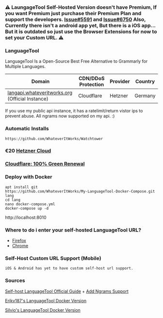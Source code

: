 ### ⚠️ LaungageTool Self-Hosted Version doesn't have Premium, If you want Premium just purchase their Premium Plan and support the developers. [Issue#5591](https://github.com/languagetool-org/languagetool/issues/5591) and [Issue#6750](https://github.com/languagetool-org/languagetool/issues/6750) Also, Currently there isn't a android app yet, But there is a iOS app... But it is outdated so just use the Browser Extensions for now to set your Custom URL. ⚠️

### LanguageTool
LanguageTool Is a Open-Source Best Free Alternative to Grammarly for Multiple Languages.

| Domain | CDN/DDoS Protection | Provider | Country |
| -- | -- | -- | -- |
| [langapi.whateveritworks.org](https://langapi.whateveritworks.org/) (Official Instance) | Cloudflare | Hetzner | Germany 
If you use my public api instance, it has a ratelimit/return vistor ips to prevent abuse. All ngrams now supported on my api. :)

### Automatic Installs
```
https://github.com/WhateverItWorks/Watchtower
```

### €⁠20 [Hetzner Cloud](https://hetzner.cloud/?ref=eLtKhFK70n4h)
### [Cloudflare: 100% Green Renewal](https://blog.cloudflare.com/cloudflare-committed-to-building-a-greener-internet/)

### Deploy with Docker

```
apt install git
https://github.com/WhateverItWorks/My-LanguageTool-Docker-Compose.git lang
cd lang
nano docker-compose.yml
docker-compose up -d
```
http://localhost:8010

### Where to do i enter your self-hosted LanguageTool URL?

- [Firefox](https://addons.mozilla.org/en-US/firefox/addon/languagetool/)
- [Chrome](https://chrome.google.com/webstore/detail/grammar-checker-paraphras/oldceeleldhonbafppcapldpdifcinji?utm_source=lt-homepage)

### Self-Host Custom URL Support (Mobile)
```
iOS & Android has yet to have custom self-host url support.
```

### Sources

[Self-host LanguageTool Official Guide](https://dev.languagetool.org/http-server) + [Add Ngrams Support](https://dev.languagetool.org/finding-errors-using-n-gram-data.html)

[Erikv187's LanguageTool Docker Version](https://github.com/Erikvl87/docker-languagetool)

[Silvio's LanguageTool Docker Version](https://github.com/silvio/docker-languagetool)
